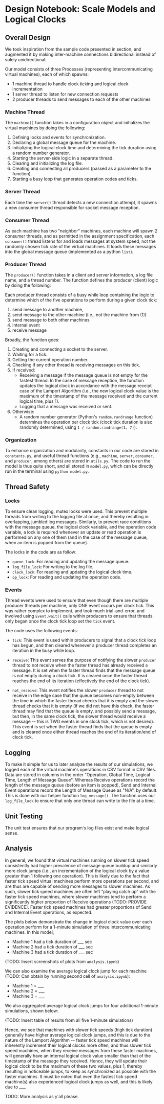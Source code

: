 # Design Notebook: Scale Models and Logical Clocks ###

## Overall Design
We took inspiration from the sample code presented in section, and augmented it by making inter-machine connections bidirectional instead of solely unidirectional.

Our model consists of three Processes (representing intercommunicating virtual machines), each of which spawns:
- 1 machine thread to handle clock ticking and logical clock incrementation
- 1 server thread to listen for new connection requests
- 2 producer threads to send messages to each of the other machines

### Machine Thread
The `machine()` function takes in a configuration object and initializes the virtual machines by doing the following:
1. Defining locks and events for synchronization.
2. Declaring a global message queue for the machine.
3. Initializing the logical clock time and determining the tick duration using a random number generator.
4. Starting the server-side logic in a separate thread.
5. Clearing and initializing the log file.
6. Creating and connecting all producers (passed as a parameter to the function).
7. Starting a busy loop that generates operation codes and ticks.


### Server Thread
Each time the `server()` thread detects a new connection attempt, it spawns a new consumer thread responsible for socket message reception.

### Consumer Thread
As each machine has two "neighbor" machines, each machine will spawn 2 consumer threads, and as permitted in the assignment specification, each `consumer()` thread listens for and loads messages at system speed, not the randomly chosen tick rate of the virtual machines. It loads these messages into the global message queue (implemented as a python `list`).

### Producer Thread
The `producer()` function takes in a client and server information, a log file name, and a thread number. The function defines the producer (client) logic by doing the following:

Each producer thread consists of a busy while loop containing the logic to determine which of the five operations to perform during a given clock tick:
1. send message to another machine,
2. send message to the other machine (i.e., not the machine from (1))
3. send message to both other machines
4. internal event
5. receive message

Broadly, the function goes:
1. Creating and connecting a socket to the server.
2. Waiting for a tick.
3. Getting the current operation number.
4. Checking if any other thread is receiving messages on this tick.
5. If received:
    - Receiving a message if the message queue is not empty for the fastest thread. In the case of message reception, the function updates the logical clock in accordance with the message receipt case of the Lamport Algorithm (i.e., the new logical clock value is the maximum of the timestamp of the message received and the current logical time, plus 1).
    - Logging that a message was received or sent.
6. Otherwise:
    - A random number generator (Python's `random.randrange` function) determines the operation per clock tick (clock tick duration is also randomly determined, using `1 / random.randrange(1, 7)`).

### Organization
To enhance organization and modularity, constants in our code are stored in `constants.py`, and useful thread functions (e.g., `machine`, `server`, `consumer`, and `producer`, among others) are stored in `utils.py`. The code to run the model is thus quite short, and all stored in `model.py`, which can be directly run in the terminal using `python model.py`.

## Thread Safety
### Locks
To ensure clean logging, mutex locks were used. This prevent multiple threads from writing to the logging file at once, and thereby resulting in overlapping, jumbled log messages. Similarly, to prevent race conditions with the message queue, the logical clock variable, and the operation code variable, a lock is required whenever an update or read operation is performed on any one of them (and in the case of the message queue, when an item is popped from the queue).

The locks in the code are as follow:
- `queue_lock`: For reading and updating the message queue.
- `log_file_lock`: For writing to the log file.
- `clock_lock`: For reading and updating the logical clock time.
- `op_lock`: For reading and updating the operation code.

### Events
Thread events were used to ensure that even though there are multiple producer threads per machine, only ONE event occurs per clock tick. This was rather complex to implement, and took much trial-and-error, and involved using `Event.wait()` calls within producers to ensure that threads only began once the clock tick loop set the `tick` event.

The code uses the following events:
- `tick`: This event is used within producers to signal that a clock tick loop has begun, and then cleared whenever a producer thread completes an iteration in the busy while loop.

- `receive`: This event serves the purpose of notifying the slower `producer` thread to not receive when the faster thread has already received a message. It is set when the faster thread finds that the message queue is not empty during a clock tick. It is cleared once the faster thread reaches the end of its iteration (effectively the end of the clock tick).

- `not_receive`: This event notifies the slower `producer` thread to not receive in the edge case that the queue becomes non-empty between the time in which the faster thread checks that it is empty and the slower thread checks that it is empty (if we did not have this check, the faster thread may find that the queue is empty, and possibly send a message, but then, in the same clock tick, the slower thread would receive a message -- this is TWO events in one clock tick, which is not desired). This event is set when the faster thread finds that the queue is empty and is cleared once either thread reaches the end of its iteration/end of clock tick.

## Logging
To make it simple for us to later analyze the results of our simulations, we logged each of the virtual machine's operations in CSV format in CSV files. Data are stored in columns in the order "Operation, Global Time, Logical Time, Length of Message Queue". Whereas Receive operations record the length of the message queue (before an item is popped), Send and Internal Event operations record the Length of Message Queue as "N/A", by default. This is done with our helper function `log_message()`. The function uses our `log_file_lock` to ensure that only one thread can write to the file at a time.

## Unit Testing
The unit test ensures that our program's log files exist and make logical sense.

## Analysis
In general, we found that virtual machines running on slower tick speed consistently had higher prevalence of message queue buildup and similarly more clock jumps (i.e., an incrementation of the logical clock by a value greater than 1 following one operation). This is likely due to the fact that faster tick speed virtual machines perform more operations per second, and are thus are capable of sending more messages to slower machines. As such, slower tick speed machines are often left "playing catch up" with the faster tick speed machines, where slower machines tend to perform a significantly higher proportion of Receive operations (TODO: PROVIDE EVIDENCE). Faster tick speed machines had greater proportions of Send and Internal Event operations, as expected.

The plots below demonstrate the change in logical clock value over each operation perform for a 1-minute simulation of three intercommunicating machines. In this model,
- Machine 1 had a tick duration of ___ sec
- Machine 2 had a tick duration of ___ sec
- Machine 3 had a tick duration of ___ sec

(TODO: Insert screenshots of plots from `analysis.ipynb`)

We can also examine the average logical clock jump for each machine (TODO: Can obtain by running second cell of `analysis.ipynb`):
- Machine 1 = ___
- Machine 2 = ___
- Machine 3 = ___

We also aggregated average logical clock jumps for four additional 1-minute simulations, shown below:

(TODO: Insert table of results from all five 1-minute simulations)

Hence, we see that machines with slower tick speeds (high tick duration) generally have higher average logical clock jumps, and this is due to the nature of the Lamport Algorithm -- faster tick speed machines will inherently increment their logical clocks more often, and thus slower tick speed machines, when they receive messages from these faster machines, will generally have an internal logical clock value smaller than that of the timestamp of the message they received. Hence, they will update their logical clock to be the maximum of these two values, plus 1, thereby resulting in noticeable jumps, to keep as synchronized as possible with the faster machines. It must be noted that even the fastest tick speed machine(s) also experienced logical clock jumps as well, and this is likely due to ___.

TODO: More analysis as y'all please.